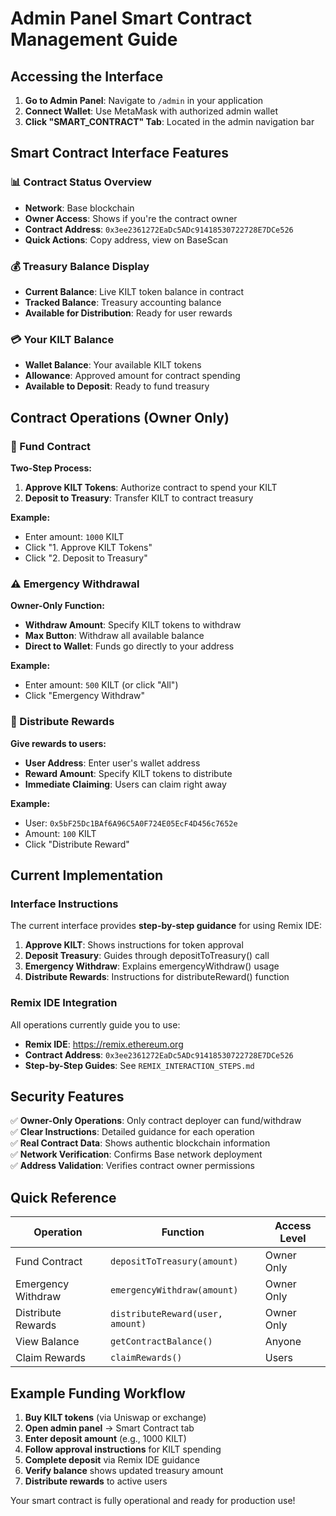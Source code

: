 # Admin Panel Smart Contract Management Guide

## Accessing the Interface

1. **Go to Admin Panel**: Navigate to `/admin` in your application
2. **Connect Wallet**: Use MetaMask with authorized admin wallet
3. **Click "SMART_CONTRACT" Tab**: Located in the admin navigation bar

## Smart Contract Interface Features

### 📊 Contract Status Overview
- **Network**: Base blockchain
- **Owner Access**: Shows if you're the contract owner  
- **Contract Address**: `0x3ee2361272EaDc5ADc91418530722728E7DCe526`
- **Quick Actions**: Copy address, view on BaseScan

### 💰 Treasury Balance Display
- **Current Balance**: Live KILT token balance in contract
- **Tracked Balance**: Treasury accounting balance
- **Available for Distribution**: Ready for user rewards

### 💳 Your KILT Balance
- **Wallet Balance**: Your available KILT tokens
- **Allowance**: Approved amount for contract spending
- **Available to Deposit**: Ready to fund treasury

## Contract Operations (Owner Only)

### 🚀 Fund Contract
**Two-Step Process:**
1. **Approve KILT Tokens**: Authorize contract to spend your KILT
2. **Deposit to Treasury**: Transfer KILT to contract treasury

**Example:**
- Enter amount: `1000` KILT
- Click "1. Approve KILT Tokens"
- Click "2. Deposit to Treasury"

### ⚠️ Emergency Withdrawal
**Owner-Only Function:**
- **Withdraw Amount**: Specify KILT tokens to withdraw
- **Max Button**: Withdraw all available balance
- **Direct to Wallet**: Funds go directly to your address

**Example:**
- Enter amount: `500` KILT (or click "All")
- Click "Emergency Withdraw"

### 🎁 Distribute Rewards
**Give rewards to users:**
- **User Address**: Enter user's wallet address
- **Reward Amount**: Specify KILT tokens to distribute
- **Immediate Claiming**: Users can claim right away

**Example:**
- User: `0x5bF25Dc1BAf6A96C5A0F724E05EcF4D456c7652e`
- Amount: `100` KILT
- Click "Distribute Reward"

## Current Implementation

### Interface Instructions
The current interface provides **step-by-step guidance** for using Remix IDE:

1. **Approve KILT**: Shows instructions for token approval
2. **Deposit Treasury**: Guides through depositToTreasury() call
3. **Emergency Withdraw**: Explains emergencyWithdraw() usage
4. **Distribute Rewards**: Instructions for distributeReward() function

### Remix IDE Integration
All operations currently guide you to use:
- **Remix IDE**: https://remix.ethereum.org
- **Contract Address**: `0x3ee2361272EaDc5ADc91418530722728E7DCe526`
- **Step-by-Step Guides**: See `REMIX_INTERACTION_STEPS.md`

## Security Features

✅ **Owner-Only Operations**: Only contract deployer can fund/withdraw  
✅ **Clear Instructions**: Detailed guidance for each operation  
✅ **Real Contract Data**: Shows authentic blockchain information  
✅ **Network Verification**: Confirms Base network deployment  
✅ **Address Validation**: Verifies contract owner permissions  

## Quick Reference

| Operation | Function | Access Level |
|-----------|----------|--------------|
| Fund Contract | `depositToTreasury(amount)` | Owner Only |
| Emergency Withdraw | `emergencyWithdraw(amount)` | Owner Only |
| Distribute Rewards | `distributeReward(user, amount)` | Owner Only |
| View Balance | `getContractBalance()` | Anyone |
| Claim Rewards | `claimRewards()` | Users |

## Example Funding Workflow

1. **Buy KILT tokens** (via Uniswap or exchange)
2. **Open admin panel** → Smart Contract tab
3. **Enter deposit amount** (e.g., 1000 KILT)
4. **Follow approval instructions** for KILT spending
5. **Complete deposit** via Remix IDE guidance
6. **Verify balance** shows updated treasury amount
7. **Distribute rewards** to active users

Your smart contract is fully operational and ready for production use!